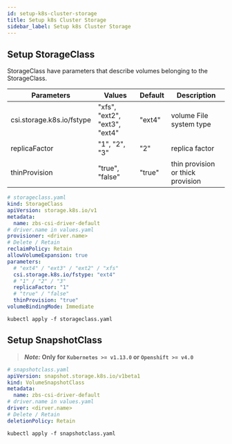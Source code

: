 ```yaml
---
id: setup-k8s-cluster-storage
title: Setup k8s Cluster Storage
sidebar_label: Setup k8s Cluster Storage
---
```


## Setup StorageClass

StorageClass have parameters that describe volumes belonging to the StorageClass.

| Parameters                | Values                        | Default | Description                       |
| ------------------------- | ----------------------------- | ------- | --------------------------------- |
| csi.storage.k8s.io/fstype | "xfs", "ext2", "ext3", "ext4" | "ext4"  | volume File system type           |
| replicaFactor             | "1", "2", "3"                 | "2"     | replica factor                    |
| thinProvision             | "true", "false"               | "true"  | thin provision or thick provision |

```yaml
# storageclass.yaml
kind: StorageClass
apiVersion: storage.k8s.io/v1
metadata:
  name: zbs-csi-driver-default
# driver.name in values.yaml
provisioner: <driver.name>
# Delete / Retain
reclaimPolicy: Retain
allowVolumeExpansion: true
parameters:
  # "ext4" / "ext3" / "ext2" / "xfs"
  csi.storage.k8s.io/fstype: "ext4"
  # "1" / "2" / "3"
  replicaFactor: "1"
  # "true" / "false"
  thinProvision: "true"
volumeBindingMode: Immediate
```

```shell
kubectl apply -f storageclass.yaml
```

## Setup SnapshotClass

> **_Note:_ Only for `Kubernetes >= v1.13.0` or `Openshift >= v4.0`**

```yaml
# snapshotclass.yaml
apiVersion: snapshot.storage.k8s.io/v1beta1
kind: VolumeSnapshotClass
metadata:
  name: zbs-csi-driver-default
# driver.name in values.yaml
driver: <dirver.name>
# Delete / Retain
deletionPolicy: Retain
```

```shell
kubectl apply -f snapshotclass.yaml
```
